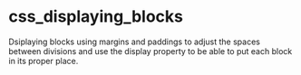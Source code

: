# css_displaying_blocks
Dsiplaying blocks using margins and paddings to adjust the spaces between divisions and use the display property to be able to put each block in its proper place.
